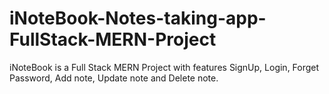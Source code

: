 # iNoteBook-Notes-taking-app-FullStack-MERN-Project
iNoteBook is a Full Stack MERN Project with features SignUp, Login, Forget Password, Add note, Update note and Delete note.
